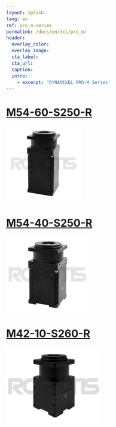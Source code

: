 ```yaml
---
layout: splash
lang: en
ref: pro_m-series
permalink: /docs/en/dxl/pro_m/
header:
  overlay_color:
  overlay_image:
  cta_label:
  cta_url:
  caption:
  intro:
    - excerpt: 'DYNAMIXEL PRO-M Series'
---
```



# [M54-60-S250-R](#m54-60-s250-r)

[![](/assets/images/dxl/pro/h54-200-s500-r_product.jpg)](/docs/en/dxl/pro/m54-60-s250-r/)

# [M54-40-S250-R](#m54-40-s250-r)

[![](/assets/images/dxl/pro/h54-100-s500-r_product.jpg)](/docs/en/dxl/pro/m54-40-s250-r/)

# [M42-10-S260-R](#m42-10-s260-r)

[![](/assets/images/dxl/pro/m42-10-s260-r_product.jpg)](/docs/en/dxl/pro/m42-10-s260-r/)
